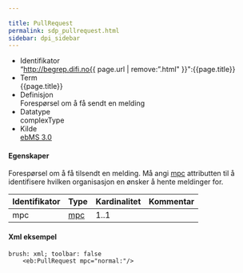 ```yaml
---
 
title: PullRequest  
permalink: sdp_pullrequest.html
sidebar: dpi_sidebar
---
```


  - Identifikator  
    “http://begrep.difi.no{{ page.url | remove:”.html"
    }}":{{page.title}}
  - Term  
    {{page.title}}
  - Definisjon  
    Forespørsel om å få sendt en melding
  - Datatype  
    complexType
  - Kilde  
    [ebMS 3.0](http://docs.oasis-open.org/ebxml-msg/ebms/v3.0/core/ebms-header-3_0-200704.xsd)

#### Egenskaper

Forespørsel om å få tilsendt en melding. Må angi
[mpc](../UserMessage/mpc.md) attributten til å identifisere hvilken
organisasjon en ønsker å hente meldinger for.

| Identifikator | Type | Kardinalitet | Kommentar |
| --- | --- | ---| --- |
| mpc | [mpc](../UserMessage/mpc.md) | 1..1 | |

#### Xml eksempel

``` 
brush: xml; toolbar: false
    <eb:PullRequest mpc="normal:"/>
```
